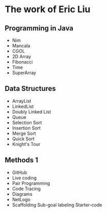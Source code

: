 # The work of Eric Liu

## Programming in Java
* Nim
* Mancala
* CGOL
* 2D Array
* Fibonacci
* Time
* SuperArray

## Data Structures
* ArrayList
* LinkedList
* Doubly Linked List
* Queue
* Selection Sort
* Insertion Sort
* Merge Sort
* Quick Sort
* Knight's Tour

## Methods 1
* GitHub
* Live coding
* Pair Programming
* Code Tracing
* Diagrams
* NetLogo
* Scaffolding
Sub-goal labeling
Starter-code
